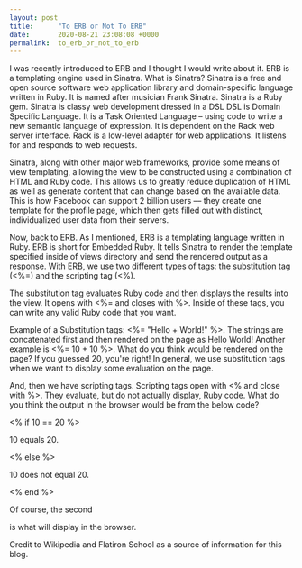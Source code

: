 ```yaml
---
layout: post
title:      "To ERB or Not To ERB"
date:       2020-08-21 23:08:08 +0000
permalink:  to_erb_or_not_to_erb
---
```



I was recently introduced to ERB and I thought I would write about it. ERB is a templating engine used in Sinatra. What is Sinatra? Sinatra is a free and open source software web application library and domain-specific language written in Ruby.  It is named after musician Frank Sinatra. Sinatra is a Ruby gem. Sinatra is classy web development dressed in a DSL DSL is Domain Specific Language. It is a Task Oriented Language – using code to write a new semantic language of expression. It is dependent on the Rack web server interface. Rack is a low-level adapter for web applications. It listens for and responds to web requests.

Sinatra, along with other major web frameworks, provide some means of view templating, allowing the view to be constructed using a combination of HTML and Ruby code. This allows us to greatly reduce duplication of HTML as well as generate content that can change based on the available data. This is how Facebook can support 2 billion users –– they create one template for the profile page, which then gets filled out with distinct, individualized user data from their servers.

Now, back to ERB. As I mentioned, ERB is a templating language written in Ruby. ERB is short for Embedded Ruby. It tells Sinatra to render the template specified inside of views directory and send the rendered output as a response. With ERB, we use two different types of tags: the substitution tag (<%=) and the scripting tag (<%).

The substitution tag evaluates Ruby code and then displays the results into the view. It opens with <%= and closes with %>. Inside of these tags, you can write any valid Ruby code that you want.

Example of a Substitution tags: <%= "Hello + World!" %>. The strings are concatenated first and then rendered on the page as Hello World! Another example is <%= 10 + 10 %>. What do you think would be rendered on the page? If you guessed 20, you're right! In general, we use substitution tags when we want to display some evaluation on the page.

And, then we have scripting tags. Scripting tags open with <% and close with %>. They evaluate, but do not actually display, Ruby code. What do you think the output in the browser would be from the below code?

<% if 10 == 20 %>
  <p>10 equals 20.</p>
<% else %>
  <p>10 does not equal 20.</p>
<% end %>

Of course, the second <p> is what will display in the browser.

Credit to Wikipedia and Flatiron School as a source of information for this blog.

